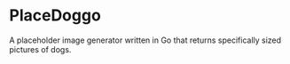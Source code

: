 # PlaceDoggo
A placeholder image generator written in Go that returns specifically sized pictures of dogs.
